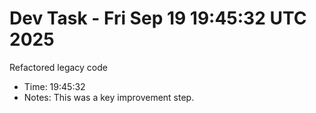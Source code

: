 # Dev Task - Fri Sep 19 19:45:32 UTC 2025
Refactored legacy code
- Time: 19:45:32
- Notes: This was a key improvement step.
